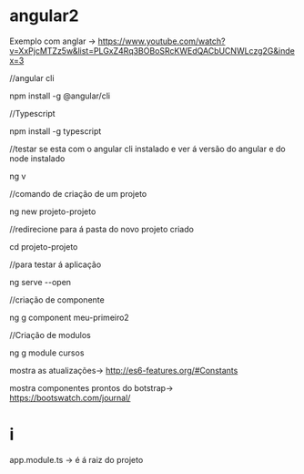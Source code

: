# angular2


Exemplo com anglar ->
https://www.youtube.com/watch?v=XxPjcMTZz5w&list=PLGxZ4Rq3BOBoSRcKWEdQACbUCNWLczg2G&index=3


//angular cli

npm install -g @angular/cli

//Typescript

npm install -g typescript

//testar se esta com o angular cli instalado e ver á versão do angular e do node instalado

ng v

//comando de criação de um projeto

ng new projeto-projeto

//redirecione para á pasta do novo projeto criado

cd projeto-projeto

//para testar á aplicação

ng serve --open

//criação de componente

ng g component meu-primeiro2


//Criação de modulos

ng g module cursos


mostra as atualizações->
http://es6-features.org/#Constants

mostra componentes prontos do botstrap->
https://bootswatch.com/journal/


# i
app.module.ts -> é á raiz do projeto


